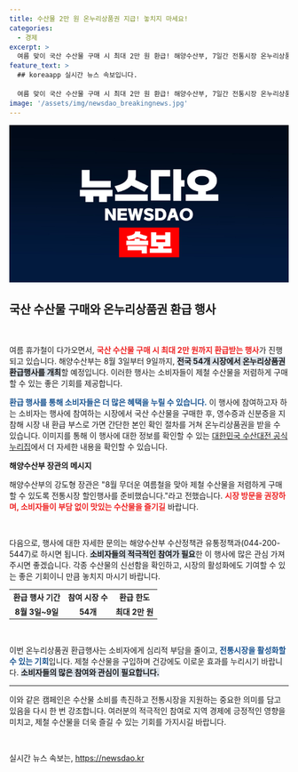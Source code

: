 ```yaml
---
title: 수산물 2만 원 온누리상품권 지급! 놓치지 마세요!
categories:
  - 경제
excerpt: >
  여름 맞이 국산 수산물 구매 시 최대 2만 원 환급! 해양수산부, 7일간 전통시장 온누리상품권 이벤트 개최. 놓치지 마세요!
feature_text: >
  ## koreaapp 실시간 뉴스 속보입니다.

  여름 맞이 국산 수산물 구매 시 최대 2만 원 환급! 해양수산부, 7일간 전통시장 온누리상품권 이벤트 개최. 놓치지 마세요!
image: '/assets/img/newsdao_breakingnews.jpg'
---
```


<p><img src="/assets/img/newsdao_breakingnews.jpg" alt="koreaapp 속보" /></p>

<h2 data-ke-size="size26">국산 수산물 구매와 온누리상품권 환급 행사</h2>

<p data-ke-size="size16">&nbsp;</p>

<p>여름 휴가철이 다가오면서, <b><span style="color: #ee2323;">국산 수산물 구매 시 최대 2만 원까지 환급받는 행사</span></b>가 진행되고 있습니다. 해양수산부는 8월 3일부터 9일까지, <b><span style="background-color: #21538527;">전국 54개 시장에서 온누리상품권 환급행사를 개최</span></b>할 예정입니다. 이러한 행사는 소비자들이 제철 수산물을 저렴하게 구매할 수 있는 좋은 기회를 제공합니다. </p>

<p><b><span style="color: #1a5490;">환급 행사를 통해 소비자들은 더 많은 혜택을 누릴 수 있습니다.</span></b> 이 행사에 참여하고자 하는 소비자는 행사에 참여하는 시장에서 국산 수산물을 구매한 후, 영수증과 신분증을 지참해 시장 내 환급 부스로 가면 간단한 본인 확인 절차를 거쳐 온누리상품권을 받을 수 있습니다. 이미지를 통해 이 행사에 대한 정보를 확인할 수 있는 <a href="https://www.fsale.kr">대한민국 수산대전 공식 누리집</a>에서 더 자세한 내용을 확인할 수 있습니다.</p>

<p><strong>해양수산부 장관의 메시지</strong></p>

<p><summary>해양수산부의 강도형 장관은 "8월 무더운 여름철을 맞아 제철 수산물을 저렴하게 구매할 수 있도록 전통시장 할인행사를 준비했습니다."라고 전했습니다. <b><span style="color: #ee2323;">시장 방문을 권장하며, 소비자들이 부담 없이 맛있는 수산물을 즐기길</span></b> 바랍니다.</summary></p>

<p data-ke-size="size16">&nbsp;</p>

<p>다음으로, 행사에 대한 자세한 문의는 해양수산부 수산정책관 유통정책과(044-200-5447)로 하시면 됩니다. <b><span style="background-color: #21538527;">소비자들의 적극적인 참여가 필요</span></b>한 이 행사에 많은 관심 가져주시면 좋겠습니다. 각종 수산물의 신선함을 확인하고, 시장의 활성화에도 기여할 수 있는 좋은 기회이니 만큼 놓치지 마시기 바랍니다.</p>

<table>
<th>환급 행사 기간</th>
<th>참여 시장 수</th>
<th>환급 한도</th>
</tr>
<tr>
<td style="text-align: center; height: 17px;"><b>8월 3일~9일</b></td>
<td style="text-align: center; height: 17px;"><b>54개</b></td>
<td style="text-align: center; height: 17px;"><b>최대 2만 원</b></td>
</tr>
</table>

<p data-ke-size="size16">&nbsp;</p>

<p>이번 온누리상품권 환급행사는 소비자에게 심리적 부담을 줄이고, <b><span style="color: #1a5490;">전통시장을 활성화할 수 있는 기회</span></b>입니다. 제철 수산물을 구입하며 건강에도 이로운 효과를 누리시기 바랍니다. <b><span style="background-color: #21538527;">소비자들의 많은 참여와 관심이 필요합니다.</span></b> </p>

<hr>

<p>이와 같은 캠페인은 수산물 소비를 촉진하고 전통시장을 지원하는 중요한 의미를 담고 있음을 다시 한 번 강조합니다. 여러분의 적극적인 참여로 지역 경제에 긍정적인 영향을 미치고, 제철 수산물을 더욱 즐길 수 있는 기회를 가지시길 바랍니다. </p>

<p data-ke-size="size16">&nbsp;</p>
실시간 뉴스 속보는, <a href="https://newsdao.kr" rel="dofollow">https://newsdao.kr</a>


